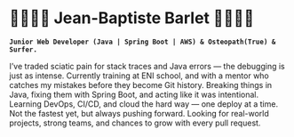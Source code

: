 # 🏄🏻‍♂️🌊 Jean-Baptiste Barlet 🌊🏄🏻‍♂️

**`Junior Web Developer (Java | Spring Boot | AWS) & Osteopath(True) & Surfer.`** 

I’ve traded sciatic pain for stack traces and Java errors — the debugging is just as intense.
Currently training at ENI school, and with a mentor who catches my mistakes before they become Git history.
Breaking things in Java, fixing them with Spring Boot, and acting like it was intentional.
Learning DevOps, CI/CD, and cloud the hard way — one deploy at a time.
Not the fastest yet, but always pushing forward.
Looking for real-world projects, strong teams, and chances to grow with every pull request.


